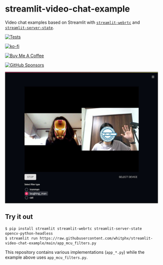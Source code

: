 # streamlit-video-chat-example
Video chat examples based on Streamlit with [`streamlit-webrtc`](https://github.com/whitphx/streamlit-webrtc) and [`streamlit-server-state`](https://github.com/whitphx/streamlit-server-state).

[![Tests](https://github.com/whitphx/streamlit-video-chat-example/actions/workflows/tests.yml/badge.svg?branch=main)](https://github.com/whitphx/streamlit-video-chat-example/actions/workflows/tests.yml?query=branch%3Amain)


[![ko-fi](https://ko-fi.com/img/githubbutton_sm.svg)](https://ko-fi.com/D1D2ERWFG)

<a href="https://www.buymeacoffee.com/whitphx" target="_blank"><img src="https://cdn.buymeacoffee.com/buttons/v2/default-yellow.png" alt="Buy Me A Coffee" width="180" height="50" ></a>

[![GitHub Sponsors](https://img.shields.io/github/sponsors/whitphx?label=Sponsor%20me%20on%20GitHub%20Sponsors&style=social)](https://github.com/sponsors/whitphx)

![](./docs/img/example.jpg)

## Try it out
```shell
$ pip install streamlit streamlit-webrtc streamlit-server-state opencv-python-headless
$ streamlit run https://raw.githubusercontent.com/whitphx/streamlit-video-chat-example/main/app_mcu_filters.py
```

This repository contains various implementations (`app_*.py`) while the example above uses `app_mcu_filters.py`.
